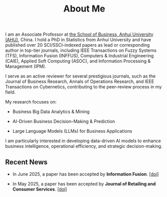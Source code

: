 ﻿---
layout: page
title:  About Me
cover:  false
menu:   true
order:  1
---
I am an Associate Professor at [the School of Business, Anhui University (AHU)](https://sba.ahu.edu.cn/), China. I hold a PhD in Statistics from Anhui University and have published over 20 SCI/SSCI-indexed papers as lead or corresponding author in top-tier journals, including IEEE Transactions on Fuzzy Systems (TFS), Information Fusion (INFFUS), Computers & Industrial Engineering (CAIE), Applied Soft Computing (ASOC), and Information Processing & Management (IPM).

I serve as an active reviewer for several prestigious journals, such as the Journal of Business Research, Annals of Operations Research, and IEEE Transactions on Cybernetics, contributing to the peer-review process in my field.

My research focuses on:

- Business Big Data Analytics & Mining

- AI-Driven Business Decision-Making & Prediction

- Large Language Models (LLMs) for Business Applications

I am particularly interested in developing data-driven AI models to enhance business intelligence, operational efficiency, and strategic decision-making.



## Recent News

* In June 2025, a paper has been accepted by **Information Fusion**. [[doi]](https://doi.org/10.1016/j.inffus.2025.103014) 


* In May 2025, a paper has been accepted by **Journal of Retailing and Consumer Services**. [[doi]](https://doi.org/10.1016/j.jretconser.2024.104214) 
  

